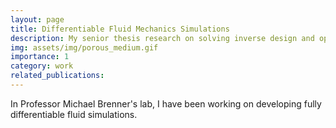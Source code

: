 ```yaml
---
layout: page
title: Differentiable Fluid Mechanics Simulations
description: My senior thesis research on solving inverse design and optimization problems in fluid mechanics
img: assets/img/porous_medium.gif
importance: 1
category: work
related_publications: 
---
```


In Professor Michael Brenner's lab, I have been working on developing fully differentiable fluid simulations.


<object data="/assets/pdf/dfd_pdf.pdf" width="800" height="800" type='application/pdf'></object>
